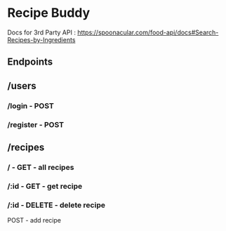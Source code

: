 # Recipe Buddy

Docs for 3rd Party API : https://spoonacular.com/food-api/docs#Search-Recipes-by-Ingredients

## Endpoints

## /users

### /login - POST

### /register - POST

## /recipes

### / - GET - all recipes

### /:id - GET - get recipe

### /:id - DELETE - delete recipe

POST - add recipe
